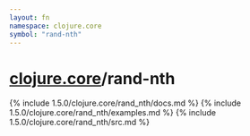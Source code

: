 ```yaml
---
layout: fn
namespace: clojure.core
symbol: "rand-nth"
---
```


# [clojure.core](../)/rand-nth

{% include 1.5.0/clojure.core/rand_nth/docs.md %}
{% include 1.5.0/clojure.core/rand_nth/examples.md %}
{% include 1.5.0/clojure.core/rand_nth/src.md %}


